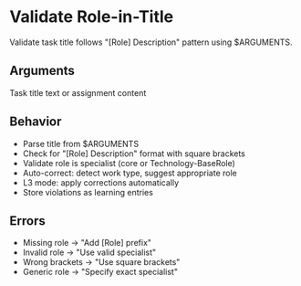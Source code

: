 # Validate Role-in-Title

Validate task title follows "[Role] Description" pattern using $ARGUMENTS.

## Arguments
Task title text or assignment content

## Behavior
- Parse title from $ARGUMENTS
- Check for "[Role] Description" format with square brackets
- Validate role is specialist (core or Technology-BaseRole)
- Auto-correct: detect work type, suggest appropriate role
- L3 mode: apply corrections automatically
- Store violations as learning entries

## Errors
- Missing role → "Add [Role] prefix"
- Invalid role → "Use valid specialist"
- Wrong brackets → "Use square brackets"
- Generic role → "Specify exact specialist"